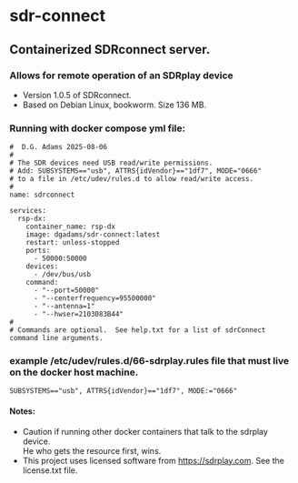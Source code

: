 # sdr-connect 
## Containerized SDRconnect server.  
### Allows for remote operation of an SDRplay device
- Version 1.0.5  of SDRconnect.
- Based on Debian Linux, bookworm.  Size 136 MB.

### Running with docker compose yml file:
```
#  D.G. Adams 2025-08-06
#
# The SDR devices need USB read/write permissions.
# Add: SUBSYSTEMS=="usb", ATTRS{idVendor}=="1df7", MODE="0666"
# to a file in /etc/udev/rules.d to allow read/write access.
#
name: sdrconnect

services:
  rsp-dx:
    container_name: rsp-dx
    image: dgadams/sdr-connect:latest
    restart: unless-stopped
    ports:
      - 50000:50000
    devices:
      - /dev/bus/usb
    command:
      - "--port=50000"
      - "--centerfrequency=95500000"
      - "--antenna=1"
      - "--hwser=2103083B44"
#
# Commands are optional.  See help.txt for a list of sdrConnect command line arguments.
```
### example /etc/udev/rules.d/66-sdrplay.rules file that must live on the docker host machine.
```
SUBSYSTEMS=="usb", ATTRS{idVendor}=="1df7", MODE:="0666"

```
#### Notes:
 - Caution if running other docker containers that talk to the sdrplay device.  
He who gets the resource first, wins.
 - This project uses licensed software from https://sdrplay.com.
See the license.txt file.
